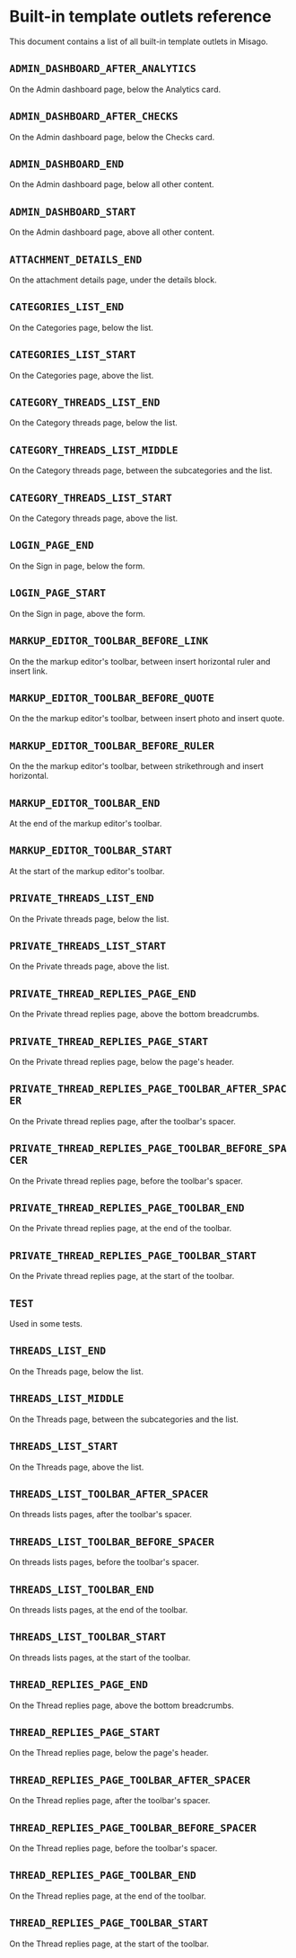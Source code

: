 # Built-in template outlets reference

This document contains a list of all built-in template outlets in Misago.


## `ADMIN_DASHBOARD_AFTER_ANALYTICS`

On the Admin dashboard page, below the Analytics card.


## `ADMIN_DASHBOARD_AFTER_CHECKS`

On the Admin dashboard page, below the Checks card.


## `ADMIN_DASHBOARD_END`

On the Admin dashboard page, below all other content.


## `ADMIN_DASHBOARD_START`

On the Admin dashboard page, above all other content.


## `ATTACHMENT_DETAILS_END`

On the attachment details page, under the details block.


## `CATEGORIES_LIST_END`

On the Categories page, below the list.


## `CATEGORIES_LIST_START`

On the Categories page, above the list.


## `CATEGORY_THREADS_LIST_END`

On the Category threads page, below the list.


## `CATEGORY_THREADS_LIST_MIDDLE`

On the Category threads page, between the subcategories and the list.


## `CATEGORY_THREADS_LIST_START`

On the Category threads page, above the list.


## `LOGIN_PAGE_END`

On the Sign in page, below the form.


## `LOGIN_PAGE_START`

On the Sign in page, above the form.


## `MARKUP_EDITOR_TOOLBAR_BEFORE_LINK`

On the the markup editor's toolbar, between insert horizontal ruler and insert link.


## `MARKUP_EDITOR_TOOLBAR_BEFORE_QUOTE`

On the the markup editor's toolbar, between insert photo and insert quote.


## `MARKUP_EDITOR_TOOLBAR_BEFORE_RULER`

On the the markup editor's toolbar, between strikethrough and insert horizontal.


## `MARKUP_EDITOR_TOOLBAR_END`

At the end of the markup editor's toolbar.


## `MARKUP_EDITOR_TOOLBAR_START`

At the start of the markup editor's toolbar.


## `PRIVATE_THREADS_LIST_END`

On the Private threads page, below the list.


## `PRIVATE_THREADS_LIST_START`

On the Private threads page, above the list.


## `PRIVATE_THREAD_REPLIES_PAGE_END`

On the Private thread replies page, above the bottom breadcrumbs.


## `PRIVATE_THREAD_REPLIES_PAGE_START`

On the Private thread replies page, below the page's header.


## `PRIVATE_THREAD_REPLIES_PAGE_TOOLBAR_AFTER_SPACER`

On the Private thread replies page, after the toolbar's spacer.


## `PRIVATE_THREAD_REPLIES_PAGE_TOOLBAR_BEFORE_SPACER`

On the Private thread replies page, before the toolbar's spacer.


## `PRIVATE_THREAD_REPLIES_PAGE_TOOLBAR_END`

On the Private thread replies page, at the end of the toolbar.


## `PRIVATE_THREAD_REPLIES_PAGE_TOOLBAR_START`

On the Private thread replies page, at the start of the toolbar.


## `TEST`

Used in some tests.


## `THREADS_LIST_END`

On the Threads page, below the list.


## `THREADS_LIST_MIDDLE`

On the Threads page, between the subcategories and the list.


## `THREADS_LIST_START`

On the Threads page, above the list.


## `THREADS_LIST_TOOLBAR_AFTER_SPACER`

On threads lists pages, after the toolbar's spacer.


## `THREADS_LIST_TOOLBAR_BEFORE_SPACER`

On threads lists pages, before the toolbar's spacer.


## `THREADS_LIST_TOOLBAR_END`

On threads lists pages, at the end of the toolbar.


## `THREADS_LIST_TOOLBAR_START`

On threads lists pages, at the start of the toolbar.


## `THREAD_REPLIES_PAGE_END`

On the Thread replies page, above the bottom breadcrumbs.


## `THREAD_REPLIES_PAGE_START`

On the Thread replies page, below the page's header.


## `THREAD_REPLIES_PAGE_TOOLBAR_AFTER_SPACER`

On the Thread replies page, after the toolbar's spacer.


## `THREAD_REPLIES_PAGE_TOOLBAR_BEFORE_SPACER`

On the Thread replies page, before the toolbar's spacer.


## `THREAD_REPLIES_PAGE_TOOLBAR_END`

On the Thread replies page, at the end of the toolbar.


## `THREAD_REPLIES_PAGE_TOOLBAR_START`

On the Thread replies page, at the start of the toolbar.